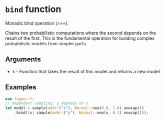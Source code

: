 # `bind` function

Monadic bind operation (>>=).

Chains two probabilistic computations where the second depends on the result of the first. This is the fundamental operation for building complex probabilistic models from simpler parts.

## Arguments

* `k` - Function that takes the result of this model and returns a new model

## Examples

```rust
use fugue::*;
// Dependent sampling: y depends on x
let model = sample(addr!("x"), Normal::new(0.0, 1.0).unwrap())
    .bind(|x| sample(addr!("y"), Normal::new(x, 0.1).unwrap()));
```
